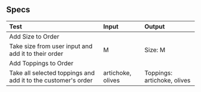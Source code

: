 ## Specs

| Test | Input | Output |
| :------------| :---------------| :-----------|
| Add Size to Order |||
| Take size from user input and add it to their order | M | Size: M |
| Add Toppings to Order |||
| Take all selected toppings and add it to the customer's order | artichoke, olives | Toppings: artichoke, olives |
